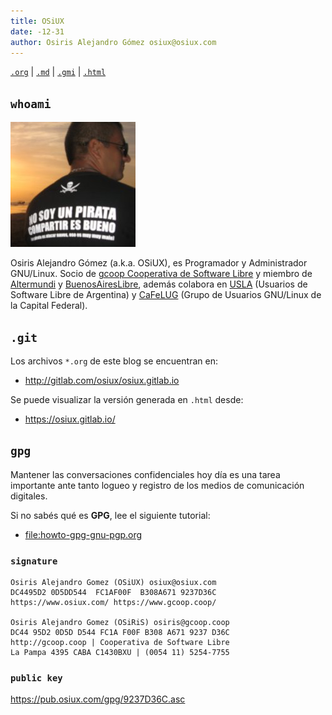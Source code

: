 ```yaml
---
title: OSiUX
date: -12-31
author: Osiris Alejandro Gómez osiux@osiux.com
---
```


[`.org`](https://gitlab.com/osiux/osiux.gitlab.io/-/raw/master/osiux.org) |
[`.md`](https://gitlab.com/osiux/osiux.gitlab.io/-/raw/master/osiux.md) |
[`.gmi`](gemini://gmi.osiux.com/osiux.gmi) |
[`.html`](https://osiux.gitlab.io/osiux.html)

## `whoami`

![](img/no-soy-un-pirata-compartir-es-bueno.jpg)

Osiris Alejandro Gómez (a.k.a. OSiUX), es Programador y Administrador
GNU/Linux. Socio de [gcoop Cooperativa de Software
Libre](http://gcoop.coop) y miembro de
[Altermundi](http://altermundi.net) y
[BuenosAiresLibre](http://buenosaireslibre), además colabora en
[USLA](http://usla.org.ar) (Usuarios de Software Libre de Argentina) y
[CaFeLUG](http://cafelug.org.ar) (Grupo de Usuarios GNU/Linux de la
Capital Federal).

## `.git`

Los archivos `*.org` de este blog se encuentran en:

-   <http://gitlab.com/osiux/osiux.gitlab.io>

Se puede visualizar la versión generada en `.html` desde:

-   <https://osiux.gitlab.io/>

## `gpg`

Mantener las conversaciones confidenciales hoy día es una tarea
importante ante tanto logueo y registro de los medios de comunicación
digitales.

Si no sabés qué es **GPG**, lee el siguiente tutorial:

-   [file:howto-gpg-gnu-pgp.org](howto-gpg-gnu-pgp)

### `signature`

``` {.example}
Osiris Alejandro Gomez (OSiUX) osiux@osiux.com
DC4495D2 0D5DD544  FC1AF00F  B308A671 9237D36C
https://www.osiux.com/ https://www.gcoop.coop/

Osiris Alejandro Gomez (OSiRiS) osiris@gcoop.coop
DC44 95D2 0D5D D544 FC1A F00F B308 A671 9237 D36C
http://gcoop.coop | Cooperativa de Software Libre
La Pampa 4395 CABA C1430BXU | (0054 11) 5254-7755
```

### `public key`

<https://pub.osiux.com/gpg/9237D36C.asc>
